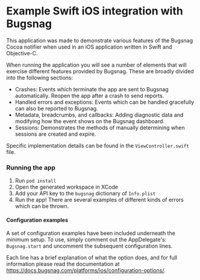 # Example Swift iOS integration with Bugsnag

This application was made to demonstrate various features of the Bugsnag Cocoa notifier when used in an iOS application written in Swift and Objective-C.

When running the application you will see a number of elements that will exercise different features provided by Bugsnag.  These are broadly divided into the following sections:

- Crashes: Events which terminate the app are sent to Bugsnag automatically. Reopen the app after a crash to send reports.
- Handled errors and exceptions: Events which can be handled gracefully can also be reported to Bugsnag.
- Metadata, breadcrumbs, and callbacks: Adding diagnostic data and modifying how the event shows on the Bugsnag dashboard.
- Sessions: Demonstrates the methods of manually determining when sessions are created and expire.

Specific implementation details can be found in the `ViewController.swift` file.

### Running the app

1. Run `pod install`
2. Open the generated workspace in XCode
3. Add your API key to the `bugsnag` dictionary of `Info.plist` 
4. Run the app! There are several examples of different kinds of errors which can be thrown.

#### Configuration examples

A set of configuration examples have been included underneath the minimum setup.  To use, simply comment out the AppDelegate's: `Bugsnag.start` and uncomment the subsequent configuration lines.

Each line has a brief explanation of what the option does, and for full information please read the documentation at https://docs.bugsnag.com/platforms/ios/configuration-options/.
